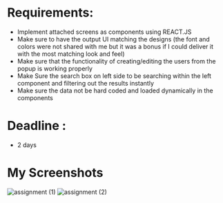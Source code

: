# Requirements:
 - Implement attached screens as components using REACT.JS
 - Make sure to have the output UI matching the designs (the font and colors were not shared with me but it was a bonus if I could deliver it with the most matching look and feel)
 - Make sure that the functionality of creating/editing the users from the popup is working properly
 - Make Sure the search box on left side to be searching within the left component and filtering out the results instantly
 - Make sure the data not be hard coded and loaded dynamically in the components
   
# Deadline :
  - 2 days

# My Screenshots
![assignment (1)](https://github.com/user-attachments/assets/9ef5d7a8-ecfe-4363-8bfd-f81b13940e45)
![assignment (2)](https://github.com/user-attachments/assets/60773487-c340-48e9-a6fd-52981a20f48c)
